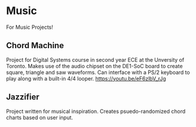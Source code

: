 # Music
For Music Projects!

## Chord Machine 
Project for Digital Systems course in second year ECE at the Unversity of Toronto.
Makes use of the audio chipset on the DE1-SoC board to create square, triangle and saw waveforms.
Can interface with a PS/2 keyboard to play along with a built-in 4/4 looper.
https://youtu.be/eF6zlbV_rJg

## Jazzifier
Project written for musical inspiration. Creates psuedo-randomized chord charts based on user input.

